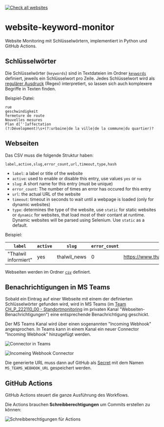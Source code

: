 [![Check all websites](https://github.com/ebp-group/website-keyword-monitor/actions/workflows/all.yml/badge.svg)](https://github.com/ebp-group/website-keyword-monitor/actions/workflows/all.yml)

# website-keyword-monitor

Website Monitoring mit Schlüsselwörtern, implementiert in Python und GitHub Actions.

## Schlüsselwörter 

Die Schlüsselwörter (`keywords`) sind in Textdateien im Ordner [`keywords`](https://github.com/ebp-group/website-keyword-monitor/tree/main/keywords) definiert, jeweils ein Schlüsselwort pro Zeile.
Jedes Schlüsselwort wird als [regulärer Ausdruck](https://danielfett.de/2006/03/20/regulaere-ausdruecke-tutorial/) (Regex) interpretiert, so lassen sich auch komplexere Begriffe in Texten finden.

Beispiel-Datei: 
```
rue
geschwindigkeit
fermeture de route
Nouvelles mesures
Plan d[’']affectation
(?:Dévelopment)\s+(?:urbaine|de la ville|de la commune|du quartier)?
```

## Webseiten

Das CSV muss die folgende Struktur haben:

```
label,active,slug,error_count,url,timeout,type,hash
```

* `label`: a label or title of the website
* `active`: used to enable or disable this entry, use values `yes` or `no`
* `slug`: A short name for this entry (must be unique)
* `error_count`: The number of times an error has occured for this entry
* `url`: the actual URL of the website
* `timeout`: timeout in seconds to wait until a webpage is loaded (only for dynamic websites)
* `type`: determines the type of the website, use `static` for static websites or `dynamic` for websites, that load most of their contant at runtime. Dynamic websites will be parsed using Selenium. Use `static` as a default.

Beispiel:

| `label`              | `active` | `slug`        | `error_count` | `url`                                         | `timeout`     | `type` |
|----------------------|----------|---------------|---------------|-----------------------------------------------|---------------|--------|
| "Thalwil informiert" | yes      | thalwil_news  | 0             | https://www.thalwil.ch/aktuellesinformationen | 5             | static |


Webseiten werden im Ordner [`csv`](https://github.com/ebp-group/website-keyword-monitor/blob/main/csv) definiert.

## Benachrichtigungen in MS Teams

Sobald ein Eintrag auf einer Webseite mit einem der definierten Schlüsselwörter gefunden wird, wird in MS Teams (im [Team CH_P_222110_00 - Standortmonitoring](https://teams.microsoft.com/l/team/19%3a8yZRxwfaWuzsCdy3K0yPujteVZFYCGsXUlqAZgKNAyM1%40thread.tacv2/conversations?groupId=3a7a934f-46fe-4807-b8a6-066dee8bdd60&tenantId=b2e3a768-93a5-4171-8310-d2fda9465328) im privaten Kanal "Webseiten-Benachrichtigungen") eine entsprechende Benachrichtigung geschickt.

Der MS Teams Kanal wird über einen sogenannten "Incoming Webhook" angesprochen.
In Teams kann in einem Kanal ein neuer Connector "Incoming Webhook" hinzugefügt werden.

![Connector in Teams](https://github.com/ebp-group/website-keyword-monitor/assets/538415/b3be5355-00d5-4d12-aad3-8cf2aa3df8ec)

![Incomeing Webhook Connector](https://github.com/metaodi/website-keyword-monitor/assets/538415/272e0b9f-808e-4c6b-b1a5-ea1305879d92)

Die generierte URL muss dann auf GitHub als [Secret](https://github.com/ebp-group/website-keyword-monitor/settings/secrets/actions) mit dem Namen `MS_TEAMS_WEBHOOK_URL` gespeichert werden.


## GitHub Actions

GitHub Actions steuert die ganze Ausführung des Workflows.

Die Actions brauchen **Schreibberechtigungen** um Commits erstellen zu können:

![Schreibberechtigungen für Actions](https://github.com/metaodi/website-keyword-monitor/assets/538415/bc0ff7d4-d5b1-4bbd-a97b-ea3145216d9b)

